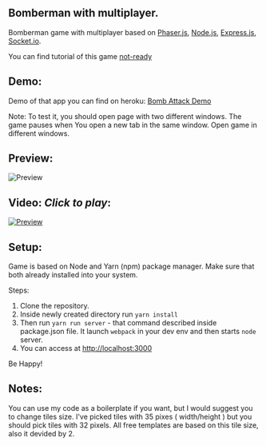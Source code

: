 ## Bomberman with multiplayer.

Bomberman game with multiplayer based on [Phaser.js](https://phaser.io/), [Node.js](https://nodejs.org/uk/), [Express.js](http://expressjs.com/), [Socket.io](https://socket.io/).

You can find tutorial of this game [not-ready](https://not-ready)

## Demo:

Demo of that app you can find on heroku: [Bomb Attack Demo](https://bomb-attack.herokuapp.com/)

Note: To test it, you should open page with two different windows. The game pauses when You open a new tab in the same window. Open game in different windows.

## Preview:
![Preview](https://raw.githubusercontent.com/DmytroVasin/bomber/master/_readme/menu.png)

## Video: *Click to play*:
[![Preview](https://raw.githubusercontent.com/DmytroVasin/bomber/master/_readme/intro.png)](https://player.vimeo.com/video/246595375?autoplay=1)

## Setup:
Game is based on Node and Yarn (npm) package manager. Make sure that both already installed into your system.

Steps:
1. Clone the repository.
2. Inside newly created directory run `yarn install`
3. Then run `yarn run server` - that command described inside package.json file. It launch `webpack` in your dev env and then starts `node` server.
4. You can access at [http://localhost:3000](http://localhost:3000)

Be Happy!

## Notes:
You can use my code as a boilerplate if you want, but I would suggest you to change tiles size. I've picked tiles with 35 pixes ( width/height ) but you should pick tiles with 32 pixels. All free templates are based on this tile size, also it devided by 2.
